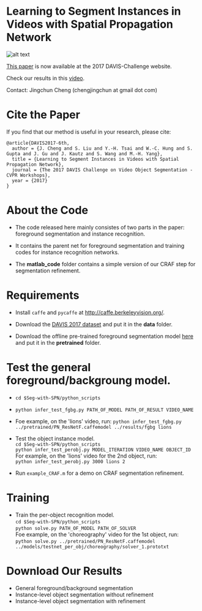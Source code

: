 Learning to Segment Instances in Videos with Spatial Propagation Network
=========================================
![alt text](http://vllab1.ucmerced.edu/~ytsai/CVPR17/cvpr17_workshop_git.png)

[This paper](http://davischallenge.org/challenge2017/papers/DAVIS-Challenge-6th-Team.pdf) is now available at the 2017 DAVIS-Challenge website.

Check our results in this [video](https://www.youtube.com/watch?v=JMCYk9w_TyA&feature=youtu.be).

Contact: Jingchun Cheng (chengjingchun at gmail dot com)

# Cite the Paper
If you find that our method is useful in your research, please cite:
```
@article{DAVIS2017-6th,
  author = {J. Cheng and S. Liu and Y.-H. Tsai and W.-C. Hung and S. Gupta and J. Gu and J. Kautz and S. Wang and M.-H. Yang}, 
  title = {Learning to Segment Instances in Videos with Spatial Propagation Network}, 
  journal = {The 2017 DAVIS Challenge on Video Object Segmentation - CVPR Workshops}, 
  year = {2017}
}
```

# About the Code
* The code released here mainly consistes of two parts in the paper: foreground segmentation and instance recognition.

* It contains the parent net for foreground segmentation and training codes for instance recognition networks.

* The **matlab_code** folder contains a simple version of our CRAF step for segmentation refinement.


# Requirements
* Install `caffe` and `pycaffe` at http://caffe.berkeleyvision.org/.

* Download the [DAVIS 2017 dataset](http://davischallenge.org/code.html) and put it in the **data** folder.

* Download the offline pre-trained foreground segmentation model [here](http://vllab1.ucmerced.edu/~ytsai/CVPR17/PN_ResNetF.caffemodel) and put it in the **pretrained** folder.

# Test the general foreground/backgroung model.

* `cd $Seg-with-SPN/python_scripts`
* `python infer_test_fgbg.py PATH_OF_MODEL PATH_OF_RESULT VIDEO_NAME`
* Foe example, on the 'lions' video, run: `python infer_test_fgbg.py ../pretrained/PN_ResNetF.caffemodel ../results/fgbg lions`

* Test the object instance model. <br />
`cd $Seg-with-SPN/python_scripts` <br />
`python infer_test_perobj.py MODEL_ITERATION VIDEO_NAME OBJECT_ID` <br />
For example, on the 'lions' video for the 2nd object, run: <br />
`python infer_test_perobj.py 3000 lions 2`

* Run `example_CRAF.m` for a demo on CRAF segmentation refinement.

# Training
* Train the per-object recognition model. <br />
`cd $Seg-with-SPN/python_scripts` <br />
`python solve.py PATH_OF_MODEL PATH_OF_SOLVER` <br />
Foe example, on the 'choreography' video for the 1st object, run: <br />
`python solve.py ../pretrained/PN_ResNetF.caffemodel ../models/testnet_per_obj/choreography/solver_1.prototxt`

# Download Our Results
* General foreground/background segmentation
* Instance-level object segmentation without refinement
* Instance-level object segmentation with refinement
